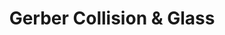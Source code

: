 ---
title: "Gerber Collision & Glass"
url: /tallahassee/gerber-collision-and-glass-west-tennessee-street/
shop: car repair
---